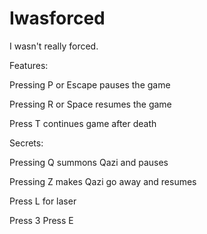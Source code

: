 # Iwasforced
I wasn't really forced.

Features:

Pressing P or Escape pauses the game

Pressing R or Space resumes the game

Press T continues game after death

Secrets:

Pressing Q summons Qazi and pauses

Pressing Z makes Qazi go away and resumes

Press L for laser

Press 3
Press E
